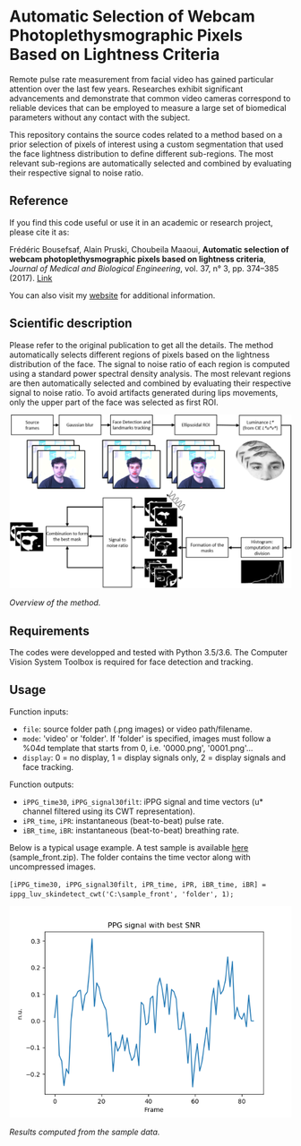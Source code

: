 # Automatic Selection of Webcam Photoplethysmographic Pixels Based on Lightness Criteria

Remote pulse rate measurement from facial video has gained particular attention over the last few years. Researches exhibit significant advancements and demonstrate that common video cameras correspond to reliable devices that can be employed to measure a large set of biomedical parameters without any contact with the subject.

This repository contains the source codes related to a method based on a prior selection of pixels of interest using a custom segmentation that used the face lightness distribution to define different sub-regions. The most relevant sub-regions are automatically selected and combined by evaluating their respective signal to noise ratio.


## Reference
If you find this code useful or use it in an academic or research project, please cite it as: 

Frédéric Bousefsaf, Alain Pruski, Choubeila Maaoui, **Automatic selection of webcam photoplethysmographic pixels based on lightness criteria**, *Journal of Medical and Biological Engineering*, vol. 37, n° 3, pp. 374–385 (2017). [Link](https://www.researchgate.net/publication/308200884_Automatic_Selection_of_Webcam_Photoplethysmographic_Pixels_Based_on_Lightness_Criteria)

You can also visit my [website](https://sites.google.com/view/frederic-bousefsaf) for additional information.

## Scientific description
Please refer to the original publication to get all the details. The method automatically selects different regions of pixels based on the lightness distribution of the face. The signal to noise ratio of each region is computed using a standard power spectral density analysis. The most relevant regions are then automatically selected and combined by evaluating their respective signal to noise ratio. To avoid artifacts generated during lips movements, only the upper part of the face was selected as first ROI. 

![Alt text](illustrations/method.png?raw=true "Method")

*Overview of the method.*


## Requirements
The codes were developped and tested with Python 3.5/3.6. The Computer Vision System Toolbox is required for face detection and tracking.


## Usage
Function inputs: 
- `file`: source folder path (.png images) or video path/filename.
- `mode`: 'video' or 'folder'. If 'folder' is specified, images must follow a %04d template that starts from 0, i.e. '0000.png', '0001.png'...
- `display`: 0 = no display, 1 = display signals only, 2 = display signals and face tracking.


Function outputs: 
- `iPPG_time30`, `iPPG_signal30filt`: iPPG signal and time vectors (u* channel filtered using its CWT representation).
- `iPR_time`, `iPR`: instantaneous (beat-to-beat) pulse rate.
- `iBR_time`, `iBR`: instantaneous (beat-to-beat) breathing rate.

Below is a typical usage example. A test sample is available  [here](https://drive.google.com/open?id=17l_MJVqw4F9cQpcJ-_wFmFNr3bdZNtw9) (sample_front.zip). The folder contains the time vector along with uncompressed images. 

`[iPPG_time30, iPPG_signal30filt, iPR_time, iPR, iBR_time, iBR] = ippg_luv_skindetect_cwt('C:\sample_front', 'folder', 1);`

![Alt text](illustrations/results.png?raw=true "Results computed from the sample data")

*Results computed from the sample data.*
